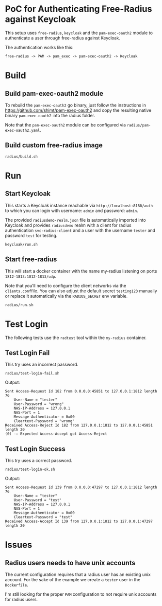 
# PoC for Authenticating Free-Radius against Keycloak

This setup uses `free-radius`, `keycloak` and the `pam-exec-oauth2` module to authenticate a user through free-radius against Keycloak.

The authentication works like this:
```
free-radius -> PAM -> pam_exec -> pam-exec-oauth2 -> Keycloak
```

# Build

## Build pam-exec-oauth2 module
To rebuild the `pam-exec-oauth2` go binary, just follow the instructions in https://github.com/shimt/pam-exec-oauth2 and copy the resulting native binary `pam-exec-oauth2` into the radius folder.

Note that the `pam-exec-oauth2` module can be configured via `radius/pam-exec-oauth2.yaml`.

## Build custom free-radius image
```
radius/build.sh
```

# Run

## Start Keycloak
This starts a Keycloak instance reachable via `http://localhost:8180/auth` to which you can login with username: `admin` and password: `admin`.

The provided `radiusdemo-realm.json` file is automatically imported into Keycloak
and provides `radiusdemo` realm with a client for radius authentication `svc-radius-client` 
and a user with the username `tester` and password `test` for testing.
```
keycloak/run.sh
```

## Start free-radius
This will start a docker container with the name my-radius listening on ports
`1812-1813:1812-1813/udp`.

Note that you'll need to configure the client networks via the `clients.conf`file.
You can also adjust the default secret `testing123` manually or replace it automatically via the `RADIUS_SECRET` env variable.
```
radius/run.sh
```

# Test Login

The following tests use the `radtest` tool within the `my-radius` container.

## Test Login Fail
This try uses an incorrect password.
```
radius/test-login-fail.sh
```

Output:
```
Sent Access-Request Id 182 from 0.0.0.0:45851 to 127.0.0.1:1812 length 76
	User-Name = "tester"
	User-Password = "wrong"
	NAS-IP-Address = 127.0.0.1
	NAS-Port = 1
	Message-Authenticator = 0x00
	Cleartext-Password = "wrong"
Received Access-Reject Id 182 from 127.0.0.1:1812 to 127.0.0.1:45851 length 20
(0) -: Expected Access-Accept got Access-Reject
```

## Test Login Success
This try uses a correct password.
```
radius/test-login-ok.sh  
```

Output:
```
Sent Access-Request Id 139 from 0.0.0.0:47297 to 127.0.0.1:1812 length 76
	User-Name = "tester"
	User-Password = "test"
	NAS-IP-Address = 127.0.0.1
	NAS-Port = 1
	Message-Authenticator = 0x00
	Cleartext-Password = "test"
Received Access-Accept Id 139 from 127.0.0.1:1812 to 127.0.0.1:47297 length 20
```

# Issues

## Radius users needs to have unix accounts
The current configuration requires that a radius user has an existing unix account.
For the sake of the example we create a `tester` user in the `Dockerfile`.

I'm still looking for the proper `PAM` configuration to not require unix accounts for radius users.